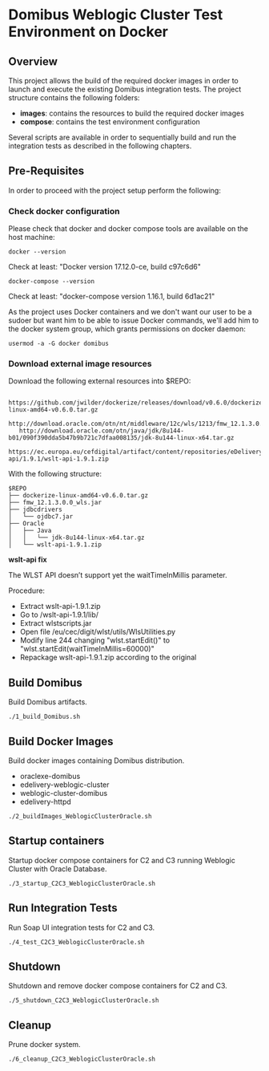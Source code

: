 # Domibus Weblogic Cluster Test Environment on Docker

## Overview

This project allows the build of the required docker images in order to launch and execute the existing Domibus integration tests. The project structure contains the following folders:
* __images__: contains the resources to build the required docker images
* __compose__: contains the test environment configuration

Several scripts are available in order to sequentially build and run the integration tests as described in the following chapters.

## Pre-Requisites 

In order to proceed with the project setup perform the following:

### Check docker configuration

Please check that docker and docker compose tools are available on the host machine:
```
docker --version
```
Check at least: "Docker version 17.12.0-ce, build c97c6d6"
```
docker-compose --version
```
Check at least: "docker-compose version 1.16.1, build 6d1ac21"

As the project uses Docker containers and we don't want our user to be a sudoer but want him to be able to issue Docker commands, we'll add him to the docker system group, which grants permissions on docker daemon:
```
usermod -a -G docker domibus
```

### Download external image resources

Download the following external resources into $REPO:
```
   https://github.com/jwilder/dockerize/releases/download/v0.6.0/dockerize-linux-amd64-v0.6.0.tar.gz
   http://download.oracle.com/otn/nt/middleware/12c/wls/1213/fmw_12.1.3.0.0_wls.jar
   http://download.oracle.com/otn/java/jdk/8u144-b01/090f390dda5b47b9b721c7dfaa008135/jdk-8u144-linux-x64.tar.gz
   https://ec.europa.eu/cefdigital/artifact/content/repositories/eDelivery/eu/europa/ec/digit/ipcis/wslt-api/1.9.1/wslt-api-1.9.1.zip
```
With the following structure:
```
$REPO
├── dockerize-linux-amd64-v0.6.0.tar.gz
├── fmw_12.1.3.0.0_wls.jar
├── jdbcdrivers
│   └── ojdbc7.jar
├── Oracle
│   ├── Java
│   │   └── jdk-8u144-linux-x64.tar.gz
│   └── wslt-api-1.9.1.zip
```
__wslt-api fix__

The WLST API doesn’t support yet the waitTimeInMillis parameter.

Procedure:
* Extract wslt-api-1.9.1.zip
* Go to /wslt-api-1.9.1/lib/
* Extract wlstscripts.jar
* Open file /eu/cec/digit/wlst/utils/WlsUtilities.py
* Modify line 244 changing "wlst.startEdit()" to "wlst.startEdit(waitTimeInMillis=60000)"
* Repackage wslt-api-1.9.1.zip according to the original

## Build Domibus

Build Domibus artifacts. 

```
./1_build_Domibus.sh
```

## Build Docker Images

Build docker images containing Domibus distribution.
* oraclexe-domibus
* edelivery-weblogic-cluster
* weblogic-cluster-domibus
* edelivery-httpd

```
./2_buildImages_WeblogicClusterOracle.sh
```

## Startup containers

Startup docker compose containers for C2 and C3 running Weblogic Cluster with Oracle Database.

```
./3_startup_C2C3_WeblogicClusterOracle.sh
```

## Run Integration Tests

Run Soap UI integration tests for C2 and C3.

```
./4_test_C2C3_WeblogicClusterOracle.sh
```

## Shutdown

Shutdown and remove docker compose containers for C2 and C3.

```
./5_shutdown_C2C3_WeblogicClusterOracle.sh
```

## Cleanup

Prune docker system.

```
./6_cleanup_C2C3_WeblogicClusterOracle.sh
```

